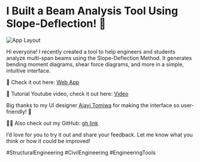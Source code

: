 # I Built a Beam Analysis Tool Using Slope-Deflection! 🚀

![App Layout](https://media2.dev.to/dynamic/image/width=1000,height=420,fit=cover,gravity=auto,format=auto/https%3A%2F%2Fdev-to-uploads.s3.amazonaws.com%2Fuploads%2Farticles%2Fp8vfbmw37tty37w2wzoh.png "Image Title")

Hi everyone! I recently created a tool to help engineers and students analyze multi-span beams using the Slope-Deflection Method. It generates bending moment diagrams, shear force diagrams, and more in a simple, intuitive interface.

🔗 Check it out here: [Web App](https://beam-and-frame-calculator.vercel.app/beam-calculator/question)

🔗 Tutorial Youtube video, check it out here: [Video](https://www.youtube.com/watch?v=aS96MTbM1Kc)

Big thanks to my UI designer [Ajayi Tomiwa](https://linktr.ee/tommy_studi0s) for making the interface so user-friendly! 🎨

👨‍💻 Also check out my GitHub: [gh link](https://github.com/bube054)

I’d love for you to try it out and share your feedback. Let me know what you think or how it could be improved!

#StructuralEngineering #CivilEngineering #EngineeringTools